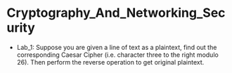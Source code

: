 # Cryptography_And_Networking_Security

* Lab_1: Suppose you are given a line of text as a plaintext, find out the corresponding Caesar Cipher (i.e. character three to the  right modulo 26). Then perform the reverse operation to get original plaintext.

